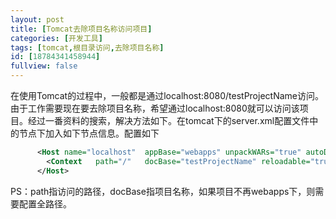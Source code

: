 ```yaml
---
layout: post
title: [Tomcat去除项目名称访问项目]
categories: [开发工具]
tags: [tomcat,根目录访问,去除项目名称]
id: [18784341458944]
fullview: false
---
```

在使用Tomcat的过程中，一般都是通过localhost:8080/testProjectName访问。由于工作需要现在要去除项目名称，希望通过localhost:8080就可以访问该项目。经过一番资料的搜索，解决方法如下。在tomcat下的server.xml配置文件中的<Host>节点下加入如下<Context>节点信息。配置如下
```xml
      <Host name="localhost"  appBase="webapps" unpackWARs="true" autoDeploy="true">
		<Context   path="/"   docBase="testProjectName" reloadable="true"/> 
      </Host>
```

PS：path指访问的路径，docBase指项目名称，如果项目不再webapps下，则需要配置全路径。
